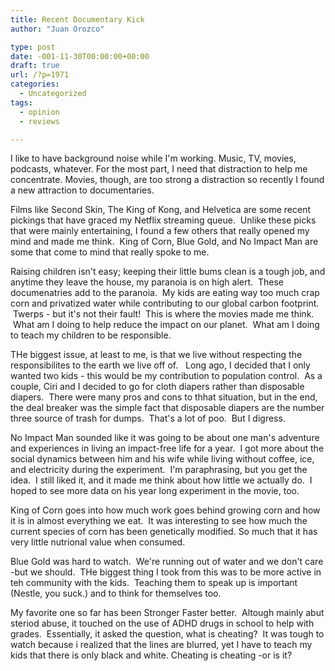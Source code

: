 ```yaml
---
title: Recent Documentary Kick
author: "Juan Orozco" 

type: post
date: -001-11-30T00:00:00+00:00
draft: true
url: /?p=1971
categories:
  - Uncategorized
tags:
  - opinion
  - reviews

---
```

I like to have background noise while I'm working. Music, TV, movies, podcasts, whatever. For the most part, I need that distraction to help me concentrate. Movies, though, are too strong a distraction so recently I found a new attraction to documentaries.

Films like Second Skin, The King of Kong, and Helvetica are some recent pickings that have graced my Netflix streaming queue.  Unlike these picks that were mainly entertaining, I found a few others that really opened my mind and made me think.  King of Corn, Blue Gold, and No Impact Man are some that come to mind that really spoke to me.

Raising children isn't easy; keeping their little bums clean is a tough job, and anytime they leave the house, my paranoia is on high alert.  These documenatries add to the paranoia.  My kids are eating way too much crap corn and privatized water while contributing to our global carbon footprint.  Twerps - but it's not their fault!  This is where the movies made me think.  What am I doing to help reduce the impact on our planet.  What am I doing to teach my children to be responsible.

THe biggest issue, at least to me, is that we live without respecting the responsibilites to the earth we live off of.   Long ago, I decided that I only wanted two kids - this would be my contribution to population control.  As a couple, Ciri and I decided to go for cloth diapers rather than disposable diapers.  There were many pros and cons to thhat situation, but in the end, the deal breaker was the simple fact that disposable diapers are the number three source of trash for dumps.  That's a lot of poo.  But I digress.

No Impact Man sounded like it was going to be about one man's adventure and experiences in living an impact-free life for a year.  I got more about the social dynamics between him and his wife while living without coffee, ice, and electricity during the experiment.  I'm paraphrasing, but you get the idea.  I still liked it, and it made me think about how little we actually do.  I hoped to see more data on his year long experiment in the movie, too.

King of Corn goes into how much work goes behind growing corn and how it is in almost everything we eat.  It was interesting to see how much the current species of corn has been genetically modified. So much that it has very little nutrional value when consumed.

Blue Gold was hard to watch.  We're running out of water and we don't care -but we should.  THe biggest thing I took from this was to be more active in teh community with the kids.  Teaching them to speak up is important (Nestle, you suck.) and to think for themselves too.

My favorite one so far has been Stronger Faster better.  Altough mainly abut steriod abuse, it touched on the use of ADHD drugs in school to help with grades.  Essentially, it asked the question, what is cheating?  It was tough to watch because i realized that the lines are blurred, yet I have to teach my kids that there is only black and white. Cheating is cheating -or is it?